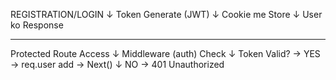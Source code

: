 <!-- @format -->

REGISTRATION/LOGIN
↓
Token Generate (JWT)
↓
Cookie me Store
↓
User ko Response

---

Protected Route Access
↓
Middleware (auth) Check
↓
Token Valid? → YES → req.user add → Next()
↓
NO → 401 Unauthorized
